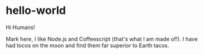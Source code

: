 # hello-world

Hi Humans!

Mark here, I like Node.js and Coffeescript (that's what I am made of!).
I have had tocos on the moon and find them far superior to Earth tacos.
